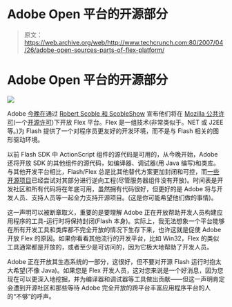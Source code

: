 # Adobe Open 平台的开源部分 

> 原文：<https://web.archive.org/web/http://www.techcrunch.com:80/2007/04/26/adobe-open-sources-parts-of-flex-platform/>

# Adobe Open 平台的开源部分

![](img/aa113c48950a9676390d87369f8d3a3e.png)

Adobe [今晚在](https://web.archive.org/web/20220926181422/http://labs.adobe.com/wiki/index.php/Flex:Open_Source)通过 [Robert Scoble 和 ScobleShow](https://web.archive.org/web/20220926181422/http://scobleizer.com/2007/04/25/adobe-opensources-flex/) 宣布他们将在 [Mozilla 公共许可](https://web.archive.org/web/20220926181422/http://www.mozilla.org/MPL/MPL-1.1-annotated.html)(一个[开源许可](https://web.archive.org/web/20220926181422/http://opensource.org/licenses/alphabetical))下开放 Flex 平台。Flex 是一组技术(非常类似于。NET 或 J2EE 等。)为 Flash 提供了一个对程序员更友好的开发环境，而不是与 Flash 相关的图形驱动环境。

以前 Flash SDK 中 ActionScript 组件的源代码是可用的，从今晚开始，Adobe 还将开放 SDK 的其他组件的源代码，如编译器、调试器(用 Java 编写)和类库。与其他开发平台相比，Flash/Flex 总是比其他替代方案更加封闭和可控，而[一些开源项目](https://web.archive.org/web/20220926181422/http://osflash.org/red5)已经尝试对其部分进行逆向工程(尽管服务器组件没有开放)。时间表是开发社区和所有代码将在年底可用，虽然拥有代码很好，但更好的是 Adobe 将与开发人员、支持人员等一起全力支持开源项目。(这是你可能希望他们做的事情)。

这一声明可以被断章取义，重要的是要理解 Adobe 正在开放帮助开发人员构建应用程序的工具-运行时将保持封闭(Flash 本身)。实际上，我无法想象一个平台能够在所有开发工具和类库都不完全开放的情况下生存下来，也许这就是促使 Adobe 开放 Flex 的原因。如果你看看其他流行的开发平台，比如 Win32，Flex 的类似工具通常都是开放的，或者至少是可访问的，因为它极大地帮助了开发人员。

Adobe 正在开放其生态系统的一部分，这很好，但不要对开源 Flash 运行时抱太大希望(不像 Java)。如果您是 Flex 开发人员，这对您来说是一个好消息，因为您现在可以更深入地挖掘，并为编译器和调试器等工具做出贡献——但这一声明肯定会遭到开源社区和那些等待 Adobe 完全开放的跨平台丰富应用程序平台的人的“不够”的呼声。